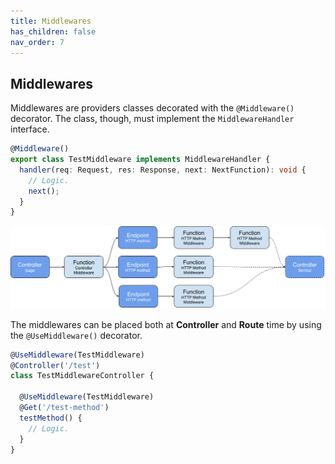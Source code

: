 ```yaml
---
title: Middlewares
has_children: false
nav_order: 7
---
```


## Middlewares
Middlewares are providers classes decorated with the `@Middleware()` decorator.
The class, though, must implement the `MiddlewareHandler` interface.

```typescript
@Middleware()
export class TestMiddleware implements MiddlewareHandler {
  handler(req: Request, res: Response, next: NextFunction): void {
    // Logic.
    next();
  }
}
```

![Middlewares](images/middlewares.png)

The middlewares can be placed both at **Controller** and **Route** time by using the `@UseMiddleware()` decorator.

```typescript
@UseMiddleware(TestMiddleware)
@Controller('/test')
class TestMiddlewareController {
  
  @UseMiddleware(TestMiddleware)
  @Get('/test-method')
  testMethod() {
    // Logic.
  }
}
```
